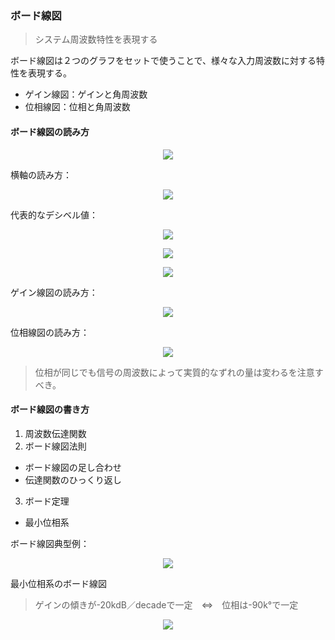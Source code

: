 ### ボード線図
> システム周波数特性を表現する

ボード線図は２つのグラフをセットで使うことで、様々な入力周波数に対する特性を表現する。

- ゲイン線図：ゲインと角周波数
- 位相線図：位相と角周波数

#### ボード線図の読み方
<p align="center">
    <img src="https://controlabo.com/wp-content/uploads/2021/01/bode_diagram_example-2.png"/>
</p>

横軸の読み方：

<p align="center">
    <img src="https://controlabo.com/wp-content/uploads/2021/01/bode_diagram_x_axis-1.png"/>
</p>

代表的なデシベル値：

<p align="center">
    <img src="https://controlabo.com/wp-content/uploads/2021/01/10decibel_magnification.png"/>
</p>

<p align="center">
    <img src="https://controlabo.com/wp-content/uploads/2021/01/6decibel_magnification.png"/>
</p>

<p align="center">
    <img src="https://controlabo.com/wp-content/uploads/2021/01/6decibel_magnification.png"/>
</p>

ゲイン線図の読み方：
<p align="center">
    <img src="https://controlabo.com/wp-content/uploads/2021/01/gain_diagram_example.png"/>
</p>

位相線図の読み方：
<p align="center">
    <img src="https://controlabo.com/wp-content/uploads/2021/01/phase_diagram_example.png"/>
</p>

> 位相が同じでも信号の周波数によって実質的なずれの量は変わるを注意すべき。

#### ボード線図の書き方

1. 周波数伝達関数
2. ボード線図法則
  - ボード線図の足し合わせ
  - 伝達関数のひっくり返し
3. ボード定理
  - 最小位相系 

ボード線図典型例：
<p align="center">
    <img src="https://controlabo.com/wp-content/uploads/2021/09/basic_bode_diagrams.png"/>
</p>

最小位相系のボード線図
> ゲインの傾きが-20kdB／decadeで一定　⇔　位相は-90k°で一定

<p align="center">
    <img src="https://controlabo.com/wp-content/uploads/2021/09/bode_theory-1.png"/>
</p>